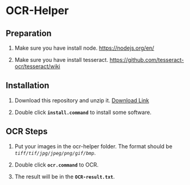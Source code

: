 # OCR-Helper

## Preparation

1. Make sure you have install node. https://nodejs.org/en/

2. Make sure you have install tesseract. https://github.com/tesseract-ocr/tesseract/wiki

## Installation

1. Download this repository and unzip it. [Download Link](https://github.com/karmapa/ocr-helper/archive/master.zip)

2. Double click **`install.command`** to install some software.

## OCR Steps

1. Put your images in the ocr-helper folder. The format should be *`tiff/tif/jpg/jpeg/png/gif/bmp`*.

2. Double click **`ocr.command`** to OCR.

3. The result will be in the **`OCR-result.txt`**.
